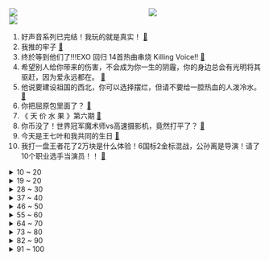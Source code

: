 <div >
	<a style="float:left;width:55%;" href = "https://github.com/anuraghazra/github-readme-stats">
	 <img src = "https://github-readme-stats.vercel.app/api?username=iuuuuuaena&theme=buefy&show_icons=true"/>
	</a>
	<a  style="float:right;width:45%" href = "https://github.com/anuraghazra/github-readme-stats">
	 <img  src="https://github-readme-stats.vercel.app/api/top-langs/?username=anuraghazra&layout=compact"/>
	</a>
	</div>

[![](https://img.shields.io/badge/jxd-@jxdgogogo.xyz-yellowgreen.svg)](https://www.jxdgogogo.xyz)<br>
1. 好声音系列已完结！我玩的就是真实！ [:link:](//www.bilibili.com/video/BV1xz4y1J7ZN) <br>
2. 我推的牢子 [:link:](//www.bilibili.com/video/BV1k94y1q7Ak) <br>
3. 终於等到他们了!!!EXO 回归 14首热曲串烧 Killing Voice!! [:link:](//www.bilibili.com/video/BV1Uk4y1P7p5) <br>
4. 希望别人给你带来的伤害，不会成为你一生的阴霾，你的身边总会有光明将其驱赶，因为爱永远都在。 [:link:](//www.bilibili.com/video/BV1Xu411j7Yp) <br>
5. 他说要建设祖国的西北，你可以选择摆烂，但请不要给一腔热血的人泼冷水。 [:link:](//www.bilibili.com/video/BV1iW4y1o73v) <br>
6. 你把屈原包里面了？ [:link:](//www.bilibili.com/video/BV1s94y1B76e) <br>
7. 《 天 价 水 果 》第六期 [:link:](//www.bilibili.com/video/BV1Yj411Z78w) <br>
8. 你币没了！世界冠军魔术师vs高速摄影机，竟然打平了？ [:link:](//www.bilibili.com/video/BV1BV411T7De) <br>
9. 今天是王七叶和我共同的生日 [:link:](//www.bilibili.com/video/BV1114y1R7JK) <br>
10. 我打一盘王者花了2万块是什么体验！6国标2金标混战，公孙离是导演！请了10个职业选手当演员！！ [:link:](//www.bilibili.com/video/BV16V411T7T3) <br>
<details>
<summary>10 ~ 20</summary>

11. 世界名校的学生到底多了解中国？ [:link:](//www.bilibili.com/video/BV1qu411j7r6) <br>
12. 这是一场属于鬼畜的狂欢！ [:link:](//www.bilibili.com/video/BV1eW4y1f7yC) <br>
13. 我买了七千元的国产防弹盾牌！是什么体验？巴雷特终于来了！ [:link:](//www.bilibili.com/video/BV1Yk4y1P7HR) <br>
14. 【硬核】中学生自制液体火箭发动机热试车成功！ [:link:](//www.bilibili.com/video/BV1NX4y1v7Q5) <br>
15. 我把海绵宝宝家洗了个底朝天，太舒爽了！ [:link:](//www.bilibili.com/video/BV1FX4y1v77p) <br>
16. “ 我 只 要 我 的 蝴 蝶 ” [:link:](//www.bilibili.com/video/BV1JF41197a5) <br>
17. 遇见这位大爷后，我有点相信赵子龙7进7出的故事了 [:link:](//www.bilibili.com/video/BV1xV411T7SS) <br>
18. 我宁愿痛苦，也不要麻木！ [:link:](//www.bilibili.com/video/BV1bj411Z7b1) <br>
19. ⚡鬼畜能不能回到十年前，我在佛前苦苦求了几千年⚡ [:link:](//www.bilibili.com/video/BV1gz4y177YD) <br>
</details>
<details>
<summary>19 ~ 20</summary>

20. 《柯南》离谱！男人为了给美女下毒，自己先喝了一口，而且还没死！ [:link:](//www.bilibili.com/video/BV1b8411D7RL) <br>
21. 为什么全世界电力系统都说中文？ [:link:](//www.bilibili.com/video/BV16g4y1w74i) <br>
22. #比心挑战 [:link:](//www.bilibili.com/video/BV1Uk4y1P7C1) <br>
23. 本来想记录一下吃梦中情瓜的过程 没想到记录到了手残瞬间 哭死 [:link:](//www.bilibili.com/video/BV1dX4y1H7Kn) <br>
24. 《明日方舟》集成战略「探索者的银凇止境」宣传PV · 玩法介绍 [:link:](//www.bilibili.com/video/BV1Qh4y1Z7jV) <br>
25. 【EXO】EXO《Cream Soda》Dance Practice [:link:](//www.bilibili.com/video/BV11h4y1Z7GK) <br>
26. 下次我不穿拖鞋来了，看她怎么办 [:link:](//www.bilibili.com/video/BV1uk4y1N7xX) <br>
27. 你好，可以去你家给你做饭吗？ [:link:](//www.bilibili.com/video/BV1rX4y1e781) <br>
28. “那天，他盛情地宴请了年少的自己” [:link:](//www.bilibili.com/video/BV1cx4y1o7p6) <br>
</details>
<details>
<summary>28 ~ 30</summary>

29. 在冰冷的家里，只有游戏能温暖孩子。 [:link:](//www.bilibili.com/video/BV1XM4y1j75P) <br>
30. 意大利老爸第一次来中国，带他吃菠萝披萨，差点被打！ [:link:](//www.bilibili.com/video/BV1Kz4y1J7EC) <br>
31. 凯亚和可莉的新衣服！ [:link:](//www.bilibili.com/video/BV1EF41197f8) <br>
32. 【暗区突围周年版本PV】北山袭击：两大首领北山对决！ [:link:](//www.bilibili.com/video/BV11g4y1w7AN) <br>
33. 【318大乱斗】尖叫鸡蒙眼打人挑战之暑假四件套，卧薪尝胆掸！ [:link:](//www.bilibili.com/video/BV1LF411979x) <br>
34. 墨子：草里四个小丑 [:link:](//www.bilibili.com/video/BV1Qh4y1Z76j) <br>
35. 花3个月工资吃一顿饭，是什么水平？《编辑部的故事》P8 [:link:](//www.bilibili.com/video/BV1MP411y7gs) <br>
36. 做了多年甲方，我第一次想退钱，素材库限时免费？ [:link:](//www.bilibili.com/video/BV1QN411m7T1) <br>
37. 超级大的大王具足虫来了，用秘制蒜蓉烤它，会翻车吗？ [:link:](//www.bilibili.com/video/BV1gm4y1E78g) <br>
</details>
<details>
<summary>37 ~ 40</summary>

38. 被迫躺平，曹操也想努力呀，可是环境不允许 [:link:](//www.bilibili.com/video/BV1YW4y1o7Mn) <br>
39. 连环整蛊！假装在丈母娘面前被女友一巴掌拍出鼻血…都急眼了！ [:link:](//www.bilibili.com/video/BV12k4y1P7AA) <br>
40. 【原神】剧情短片-「反抗之舞」 [:link:](//www.bilibili.com/video/BV1BM4y1j7z1) <br>
41. 高德地图每年支出数十亿，它靠什么赚钱？ [:link:](//www.bilibili.com/video/BV11j411Z7Wj) <br>
42. 决战垓下|| 霸王与兵仙的巅峰对决，力拔山兮气盖世的时代终章 [:link:](//www.bilibili.com/video/BV1Tj411Z7Ts) <br>
43. 巴黎防盗小经历？ [:link:](//www.bilibili.com/video/BV18F411977R) <br>
44. 谨防骗局 [:link:](//www.bilibili.com/video/BV1jm4y1E7kp) <br>
45. 不同段位的化妆师都是如何化妆的？你都遇到哪个段位的化妆师？ [:link:](//www.bilibili.com/video/BV1G8411D7HV) <br>
46. 见过椅子三杀吗？直播多年最离谱的意外事件！ [:link:](//www.bilibili.com/video/BV1Jh4y1j7Bz) <br>
</details>
<details>
<summary>46 ~ 50</summary>

47. 男孩儿只用了5块钱、却买来了一辈子的友谊，这个故事太治愈励志了。 [:link:](//www.bilibili.com/video/BV1DF411X7bT) <br>
48. 【Uzi】那就继续努力吧！ [:link:](//www.bilibili.com/video/BV1PP411y7Qh) <br>
49. 【TF家族】《九九八十一（one last time）》第一集：2023，13。 [:link:](//www.bilibili.com/video/BV1j14y1d7M6) <br>
50. 专业主持！无论多好笑都不会笑【阅片无数3rd 02】 [:link:](//www.bilibili.com/video/BV1zh4y1Z7zi) <br>
51. 原神☆FES 活动PV [:link:](//www.bilibili.com/video/BV1W8411D7J3) <br>
52. 英国艺术家Chris Wood通过棱镜之光从二向色玻璃获得灵感，运用折射原理进行光雕塑创作，使光影与色彩完美重合搭配美轮美奂！ [:link:](//www.bilibili.com/video/BV1xW4y1o77k) <br>
53. 寒冰：忘关了也算开吗？ [:link:](//www.bilibili.com/video/BV1dg4y1w7fp) <br>
54. “短短二十七秒，就能征服你手中的三连” [:link:](//www.bilibili.com/video/BV1dz4y1j76b) <br>
55. 忙里忙外多辛苦，喝杯奶茶算什么！ [:link:](//www.bilibili.com/video/BV1kh4y1Z7V3) <br>
</details>
<details>
<summary>55 ~ 60</summary>

56. 像国漫角色那样说话 [:link:](//www.bilibili.com/video/BV1As4y1r7Xf) <br>
57. 真的有那么好笑吗？ [:link:](//www.bilibili.com/video/BV1wh4y1f7GJ) <br>
58. 【阿朵X若把你】空灵转音神木林间荡漾，阿朵新民族唱法演绎自然神秘之美 [:link:](//www.bilibili.com/video/BV1Hg4y1w75g) <br>
59. 华佗之死另有玄机？ [:link:](//www.bilibili.com/video/BV1gN411U7WK) <br>
60. 放松一下吧 [:link:](//www.bilibili.com/video/BV1oa4y1F7Yf) <br>
61. 魏大勋早几年干嘛去了？玩说唱去了 [:link:](//www.bilibili.com/video/BV1uz4y1771o) <br>
62. 大错特错的白灼虾做法 [:link:](//www.bilibili.com/video/BV1MP411y7o2) <br>
63. 9万人打出8.2分，暑期档最高分竟是它？！ [:link:](//www.bilibili.com/video/BV1Xx4y1d7CC) <br>
64. 很6的一个商家，祝你生意兴隆！ [:link:](//www.bilibili.com/video/BV1tj411Z74U) <br>
</details>
<details>
<summary>64 ~ 70</summary>

65. 【洛天依原创曲】月华舞【2023官方生贺曲】 [:link:](//www.bilibili.com/video/BV19W4y1f7hz) <br>
66. 日本男子疯狂省钱存9300万震撼网友！吃白饭咸菜20年，只为提前退休？ [:link:](//www.bilibili.com/video/BV1Ux4y1d7Ce) <br>
67. 奶茶联名就好像没有生殖隔离一样 [:link:](//www.bilibili.com/video/BV1xh4y1Z7o7) <br>
68. 有了这个最“贵”安全帽，骑车也能做街上最靓的仔！ [:link:](//www.bilibili.com/video/BV1YP411C7UZ) <br>
69. 天灯伴月明 长风传心意 念念都不忘 岁岁皆平安 [:link:](//www.bilibili.com/video/BV1zj411Z7kN) <br>
70. 【NMIXX】 "Party O'Clock" M/V [:link:](//www.bilibili.com/video/BV1HP411y7YV) <br>
71. 骑行穷游中亚，野外露营被酒鬼骚扰，一晚上没睡好 [:link:](//www.bilibili.com/video/BV16P411y7Y1) <br>
72. 三心女主（1） [:link:](//www.bilibili.com/video/BV1Mx4y1o7B2) <br>
73. 看似离谱实际很好用的p图小技巧！艾特闺蜜来看！ [:link:](//www.bilibili.com/video/BV1kh4y1Z71j) <br>
</details>
<details>
<summary>73 ~ 80</summary>

74. 犬来八荒  | 只有出门才知道有多少搞不定的事在等着你去搞定 [:link:](//www.bilibili.com/video/BV1XM4y1j7hE) <br>
75. 停更两个半月，背后到底发生了什么 [:link:](//www.bilibili.com/video/BV13m4y1E7xd) <br>
76. 【明日方舟】剿灭“灰暗泥沼”低配平民攻略！操作轻松+语音详解的愉悦攻略！《明日方舟》|魔法Zc目录 [:link:](//www.bilibili.com/video/BV1E94y1B77C) <br>
77. “溥仪の小曲，但是...” [:link:](//www.bilibili.com/video/BV1E8411D75k) <br>
78. 肥牛抱蛋放这么多肉，你人还怪好的咧。 [:link:](//www.bilibili.com/video/BV1Km4y1E75e) <br>
79. 小球逆袭称王之路 [:link:](//www.bilibili.com/video/BV1Tx4y1o7y8) <br>
80. 【Ado】请神上身 [:link:](//www.bilibili.com/video/BV1cX4y1e7Kn) <br>
81. 不努力就只能继承家产万亿，顶豪的儿子，比小说还离谱！ [:link:](//www.bilibili.com/video/BV1Qu411j71M) <br>
82. 随 机 鬼 畜（五） [:link:](//www.bilibili.com/video/BV1xh4y1Z7R8) <br>
</details>
<details>
<summary>82 ~ 90</summary>

83. “付之一炬吧，我贱烂的生命” [:link:](//www.bilibili.com/video/BV1Sg4y1c7nN) <br>
84. 为何说肉身成佛惨无人道？后续的也来了 [:link:](//www.bilibili.com/video/BV1vh4y1E7AK) <br>
85. 【CS沙雕动画10】荒漠迷城残局仙人与最速拆包传说 [:link:](//www.bilibili.com/video/BV1Fz4y177S9) <br>
86. 这个存档我要玩一辈子！！八年女玩家的第一支视频！我的世界1.19原版美化生存#1 [:link:](//www.bilibili.com/video/BV1ij411Z7cE) <br>
87. 二次元的世界 VS 三次元的世界 [:link:](//www.bilibili.com/video/BV1bz4y1J797) <br>
88. 【文艺复兴】20套皮肤一次看！【4K/120帧】Orange Caramel橘子焦糖Catallena 一键换装舞台混剪 [:link:](//www.bilibili.com/video/BV1E8411D7fm) <br>
89. 坑爹的特效化妆！医生看着受伤的丧尸群演都懵了，这可咋评估伤情啊？【好莱坞整活大师15】 [:link:](//www.bilibili.com/video/BV13M4y1x7Fi) <br>
90. 太敢拍，原著兄妹暧昧名场面神还原！完美诠释“骨科就算吵架也要一起回家吃饭” [:link:](//www.bilibili.com/video/BV1FF41197VH) <br>
91. 如何丧得很愉快 [:link:](//www.bilibili.com/video/BV1eP411C7zu) <br>
</details>
<details>
<summary>91 ~ 100</summary>

92. 疑似达达利亚出场动画拍摄花絮流出（doge [:link:](//www.bilibili.com/video/BV18g4y1w7CW) <br>
93. 关于我为什么摇醒小猫这件事 [:link:](//www.bilibili.com/video/BV1w94y1B7te) <br>
94. 部队里不同人面对叠被子！ [:link:](//www.bilibili.com/video/BV1YV411T77F) <br>
95. 学校不送毕业礼物，无所谓我会自己拿 [:link:](//www.bilibili.com/video/BV1TV411T77c) <br>
96. 【12306】如何优雅地完成一次火车出行 [:link:](//www.bilibili.com/video/BV1sN411m71t) <br>
97. 哪有男人不会做饭啊！（牙签牛肉） [:link:](//www.bilibili.com/video/BV1PX4y1e7FY) <br>
98. 有铁给大家做美食了 [:link:](//www.bilibili.com/video/BV1b8411D7n3) <br>
99. “她推荐的衣服上班根本穿不了”但这次真的可以！！163cm53kg 超实用通勤穿搭推荐 [:link:](//www.bilibili.com/video/BV1AF411977K) <br>
100. 以为是个鞋盒，结果是个王炸 [:link:](//www.bilibili.com/video/BV1mW4y1f7KB) <br>
</details>
